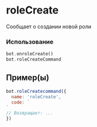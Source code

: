 # roleCreate
Сообщает о создании новой роли
### Использование
```php
bot.onroleCreate()
bot.roleCreateCommand
```
## Пример(ы)

```javascript
bot.roleCreatecommand({
  name: 'roleCreate',
  code: `
`
// Возвращает: ...
})
```
